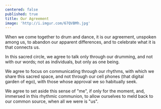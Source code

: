 ```yaml
---
centered: false
published: true
title: Our Agreement
image: 'http://i.imgur.com/67QVBMh.jpg'
---
```

When we come together 
to drum and dance,
it is our agreement,
unspoken among us,
to abandon our apparent differences,
and to celebrate what it is
that connects us.

In this sacred circle,
we agree to talk 
only through our drumming,
and not with our words;
not as individuals,
but only as one being.

We agree to focus 
on communicating 
through our rhythms,
with which we share 
this sacred space,
and not through our cell phones
(that digital garden of ego),
with those whose approval
we so habitually seek.

We agree to set aside 
this sense of "me",
if only for the moment,
and, immersed 
in this rhythmic communion,
to allow ourselves to meld
back to our common source,
when all we were 
is "us".







